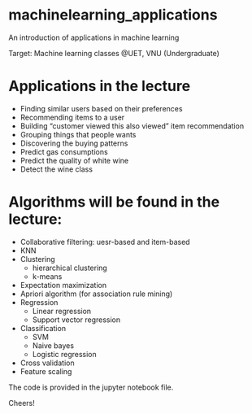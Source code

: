 # machinelearning_applications

An introduction of applications in machine learning

Target: Machine learning classes @UET, VNU (Undergraduate)

# Applications in the lecture

- Finding similar users based on their preferences
- Recommending items to a user
- Building “customer viewed this also viewed” item recommendation
- Grouping things that people wants
- Discovering the buying patterns
- Predict gas consumptions
- Predict the quality of white wine
- Detect the wine class

# Algorithms will be found in the lecture:
- Collaborative filtering: uesr-based and item-based
- KNN
- Clustering
  + hierarchical clustering
  + k-means
- Expectation maximization
- Apriori algorithm (for association rule mining)
- Regression
  + Linear regression
  + Support vector regression
- Classification
  + SVM
  + Naive bayes
  + Logistic regression
- Cross validation
- Feature scaling

The code is provided in the jupyter notebook file.

Cheers!

